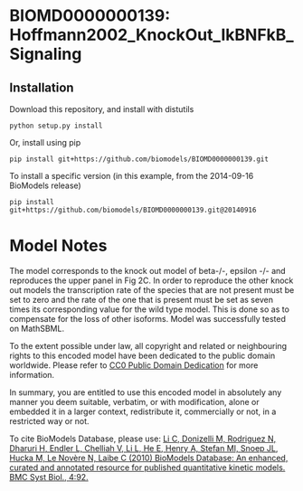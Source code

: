 # BIOMD0000000139: Hoffmann2002_KnockOut_IkBNFkB_Signaling

## Installation

Download this repository, and install with distutils

`python setup.py install`

Or, install using pip

`pip install git+https://github.com/biomodels/BIOMD0000000139.git`

To install a specific version (in this example, from the 2014-09-16 BioModels release)

`pip install git+https://github.com/biomodels/BIOMD0000000139.git@20140916`


# Model Notes


The model corresponds to the knock out model of beta-/-, epsilon -/- and
reproduces the upper panel in Fig 2C. In order to reproduce the other knock
out models the transcription rate of the species that are not present must be
set to zero and the rate of the one that is present must be set as seven times
its corresponding value for the wild type model. This is done so as to
compensate for the loss of other isoforms. Model was successfully tested on
MathSBML.

  

To the extent possible under law, all copyright and related or neighbouring
rights to this encoded model have been dedicated to the public domain
worldwide. Please refer to [CC0 Public Domain
Dedication](http://creativecommons.org/publicdomain/zero/1.0/) for more
information.

In summary, you are entitled to use this encoded model in absolutely any
manner you deem suitable, verbatim, or with modification, alone or embedded it
in a larger context, redistribute it, commercially or not, in a restricted way
or not.

  

To cite BioModels Database, please use: [Li C, Donizelli M, Rodriguez N,
Dharuri H, Endler L, Chelliah V, Li L, He E, Henry A, Stefan MI, Snoep JL,
Hucka M, Le Novère N, Laibe C (2010) BioModels Database: An enhanced, curated
and annotated resource for published quantitative kinetic models. BMC Syst
Biol., 4:92.](http://www.ncbi.nlm.nih.gov/pubmed/20587024)


